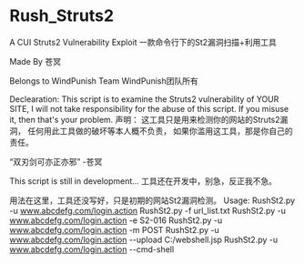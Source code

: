 # Rush_Struts2
A CUI Struts2 Vulnerability Exploit
一款命令行下的St2漏洞扫描+利用工具

Made By 苍冥

Belongs to WindPunish Team
WindPunish团队所有

Declearation:
	This script is to examine the Struts2 vulnerability of YOUR SITE,
	I will not take responsibility for the abuse of this script.
	If you misuse it, then that's your problem.
声明：
  这工具只是用来检测你的网站的Struts2漏洞，
  任何用此工具做的破坏等本人概不负责，
  如果你滥用这工具，那是你自己的责任。
  
  “双刃剑可亦正亦邪”
  -苍冥

This script is still in development...
工具还在开发中，别急，反正我不急。

用法在这里，工具还没写好，只是初期的网站St2漏洞检测。
Usage:
RushSt2.py -u www.abcdefg.com/login.action
RushSt2.py -f url_list.txt
RushSt2.py -u www.abcdefg.com/login.action -e S2-016
RushSt2.py -u www.abcdefg.com/login.action -m POST
RushSt2.py -u www.abcdefg.com/login.action --upload C:/webshell.jsp
RushSt2.py -u www.abcdefg.com/login.action --cmd-shell
